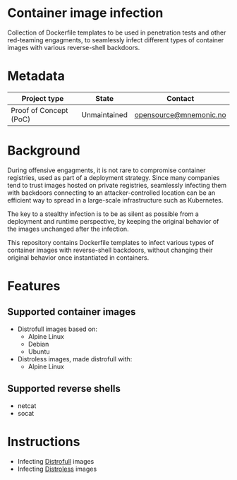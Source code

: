 # Container image infection

Collection of Dockerfile templates to be used in penetration tests and other red-teaming engagments, to seamlessly infect different types of container images with various reverse-shell backdoors.


# Metadata

| Project type | State | Contact |
|---|---|---|
| Proof of Concept (PoC) | Unmaintained | opensource@mnemonic.no |


# Background

During offensive engagments, it is not rare to compromise container registries, used as part of a deployment strategy. Since many companies tend to trust images hosted on private registries, seamlessly infecting them with backdoors connecting to an attacker-controlled location can be an efficient way to spread in a large-scale infrastructure such as Kubernetes.

The key to a stealthy infection is to be as silent as possible from a deployment and runtime perspective, by keeping the original behavior of the images unchanged after the infection. 

This repository contains Dockerfile templates to infect various types of container images with reverse-shell backdoors, without changing their original behavior once instantiated in containers.


# Features

## Supported container images

- Distrofull images based on:
  - Alpine Linux
  - Debian
  - Ubuntu
- Distroless images, made distrofull with:
  - Alpine Linux

## Supported reverse shells
 - netcat
 - socat


# Instructions

- Infecting [Distrofull](https://github.com/mnemonic-no/container-image-infection/tree/master/Distrofull) images
- Infecting [Distroless](https://github.com/mnemonic-no/container-image-infection/tree/master/Distroless) images
